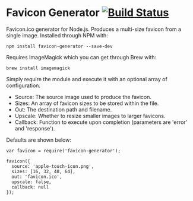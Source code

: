 # Favicon Generator [![Build Status](https://travis-ci.org/haydenbleasel/favicon-generator.svg?branch=node)](https://travis-ci.org/haydenbleasel/favicon-generator)

Favicon.ico generator for Node.js. Produces a multi-size favicon from a single image. Installed through NPM with:

```
npm install favicon-generator --save-dev
```

Requires ImageMagick which you can get through Brew with:

```
brew install imagemagick
```

Simply require the module and execute it with an optional array of configuration.

- Source: The source image used to produce the favicon.
- Sizes: An array of favicon sizes to be stored within the file.
- Out: The destination path and filename.
- Upscale: Whether to resize smaller images to larger favicons.
- Callback: Function to execute upon completion (parameters are 'error' and 'response').

Defaults are shown below:

```
var favicon = require('favicon-generator');

favicon({
  source: 'apple-touch-icon.png',
  sizes: [16, 32, 48, 64],
  out: 'favicon.ico',
  upscale: false,
  callback: null
});
```
